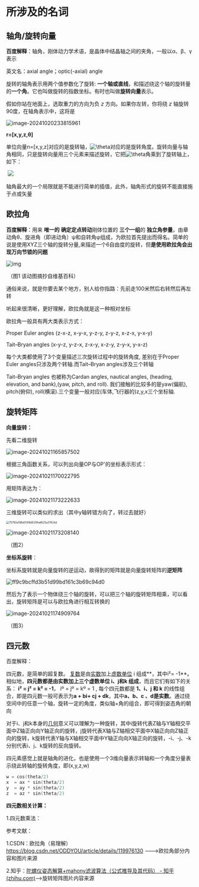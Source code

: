 # 所涉及的名词

## 轴角/旋转向量

**百度解释**：轴角，刚体动力学术语，是晶体中结晶轴之间的夹角，一般以α、β、γ表示

英文名：axial angle；optic(-axial) angle

旋转的轴角表示用两个值参数化了旋转: **一个轴或直线**，和描述绕这个轴的旋转量的**一个角**。它也叫做旋转的指数坐标。有时也叫做**旋转向量**表示。

假如你站在地面上，选取重力的方向为负 *z* 方向。如果你左转，你将绕 *z* 轴旋转 90度，在轴角表示中，这将是

![image-20241020233815961](https://raw.githubusercontent.com/ZhangZhen-huia/Note/main/img/202410202338726.png)

**r=[x,y,z,θ]**

单位向量n=[x,y,z]对应的是旋转轴，![\theta](https://i-blog.csdnimg.cn/blog_migrate/798a135f47a1ec3dc636082b66dc9938.gif)对应的是旋转角度。旋转向量与轴角相同，只是旋转向量用三个元素来描述旋转，它把![\theta](https://i-blog.csdnimg.cn/blog_migrate/798a135f47a1ec3dc636082b66dc9938.gif)角乘到了旋转轴上，如下：

​                                 ![](https://raw.githubusercontent.com/ZhangZhen-huia/Note/main/img/202410202317533.png)

轴角最大的一个局限就是不能进行简单的插值，此外，轴角形式的旋转不能直接施于点或矢量

## 欧拉角

**百度解释**：用来 **唯一的** **确定定点转动**刚体位置的 **三个一组**的 **独立角参量**，由章动角θ、旋进角（即进动角）ψ和自转角φ组成，为欧拉首先提出而得名。简单的说是使用XYZ三个轴的旋转分量,来描述一个6自由度的旋转，但**是使用欧拉角会出现万向节锁的问题**

![img](https://raw.githubusercontent.com/ZhangZhen-huia/Note/main/img/202410202317046.gif)

​														（图1  该动图摘抄自维基百科）

通俗来说，就是你要去某个地方，别人给你指路：先前走100米然后右转然后再左转

听起来很清晰，更好理解，欧拉角就是这一种相对坐标



欧拉角一般具有两大类表示方式：

Proper Euler angles (z-x-z, x-y-x, y-z-y, z-y-z, x-z-x, y-x-y)

Tait–Bryan angles (x-y-z, y-z-x, z-x-y, x-z-y, z-y-x, y-x-z)

每个大类都使用了3个变量描述三次旋转过程中的旋转角度, 差别在于Proper Euler angles只涉及两个转轴.而Tait–Bryan angles涉及三个转轴

Tait–Bryan angles 也被称为Cardan angles, nautical angles, (heading, elevation, and bank),(yaw, pitch, and roll). 我们接触的比较多的是yaw(偏航), pitch(俯仰), roll(横滚).三个变量一般对应(车体,飞行器的)z,y,x三个坐标轴.



## 旋转矩阵

**向量旋转：**

先看二维旋转

![image-20241021165857502](https://raw.githubusercontent.com/ZhangZhen-huia/Note/main/img/202410211659575.png)

根据三角函数关系，可以列出向量OP与OP'的坐标表示形式：

![image-20241021170022795](https://raw.githubusercontent.com/ZhangZhen-huia/Note/main/img/202410211700821.png)

用矩阵表达为：

![image-20241021173222633](https://raw.githubusercontent.com/ZhangZhen-huia/Note/main/img/202410211732660.png)



三维旋转可以类似的求出（其中y轴转错方向了，转过去就好）

<img src="https://raw.githubusercontent.com/ZhangZhen-huia/Note/main/img/202410211733896.jpg" alt="70793a198d0149d933ffa6625a37634d" style="zoom:50%;" />



![image-20241021173208140](https://raw.githubusercontent.com/ZhangZhen-huia/Note/main/img/202410211732178.png)

​													（图2）

**坐标系旋转**：

坐标系旋转就是向量旋转的逆运动，故得到的矩阵就是向量旋转矩阵的**逆矩阵**

![ff9c9bcffd3b51d99bd161c3b69c94d0](https://raw.githubusercontent.com/ZhangZhen-huia/Note/main/img/202410211742355.jpg)



然后为了表示一个物体绕三个轴的旋转，可以把三个轴的旋转矩阵相乘，可以看出，旋转矩阵是可以与欧拉角进行相互转换的

![image-20241021174909764](https://raw.githubusercontent.com/ZhangZhen-huia/Note/main/img/202410211749800.png)

​																（图3）

## 四元数

百度解释：

四元数，是简单的超复数。 [复数](https://baike.baidu.com/item/复数/254365?fromModule=lemma_inlink)是由[实数](https://baike.baidu.com/item/实数/296419?fromModule=lemma_inlink)加上[虚数单位](https://baike.baidu.com/item/虚数单位/6803458?fromModule=lemma_inlink) i 组成**，其中i²= -1**。 相似地，**四元数都是由实数加上三个虚数单位 i、j和k 组成**，而且它们有如下的关系： **i² = j² = k² = -1**， iº = jº = kº = 1 , 每个四元数都是 **1、i、j 和 k** 的线性组合，即是四元数一般可表示为**a + bi+ cj + dk**，其中**a、b、c 、d是实数**。通过绕空间中的任意一个轴，旋转一定的角度，类似轴+角的组合，即可得到姿态角的朝向

对于i、j和k本身的[几何](https://baike.baidu.com/item/几何/303227?fromModule=lemma_inlink)意义可以理解为一种旋转，其中i旋转代表Z轴与Y轴相交平面中Z轴正向向Y轴正向的旋转，j旋转代表X轴与Z轴相交平面中X轴正向向Z轴正向的旋转，k旋转代表Y轴与X轴相交平面中Y轴正向向X轴正向的旋转，-i、-j、-k分别代表i、j、k旋转的反向旋转。



四元素感觉上就是轴角的进化，也是使用一个3维向量表示转轴和一个角度分量表示绕此转轴的旋转角度，即(x,y,z,w)

```c
w = cos(theta/2) 
x  = ax * sin(theta/2) 
y  = ay * sin(theta/2) 
z  = az * sin(theta/2)
```



**四元数相关计算：**

1.四元数乘法：

参考文献：

1.CSDN：欧拉角（易理解）https://blog.csdn.net/ODDYOU/article/details/119976130  --->欧拉角部分内容和图片来源

2.知乎：[陀螺仪姿态解算+mahony滤波算法（公式推导及其代码） - 知乎 (zhihu.com)](https://zhuanlan.zhihu.com/p/654496867)-->旋转矩阵图片内容来源